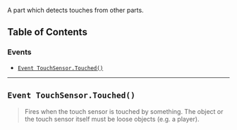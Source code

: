 A part which detects touches from other parts.

## Table of Contents

### Events
* [`Event TouchSensor.Touched()`](#event-touchsensortouched)

___

## `Event TouchSensor.Touched()`

> Fires when the touch sensor is touched by something. The object or the touch sensor itself must be loose objects (e.g. a player).
